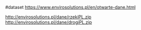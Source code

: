 #dataset 
https://www.envirosolutions.pl/en/otwarte-dane.html

http://envirosolutions.pl/dane/rzekiPL.zip
http://envirosolutions.pl/dane/drogiPL.zip


